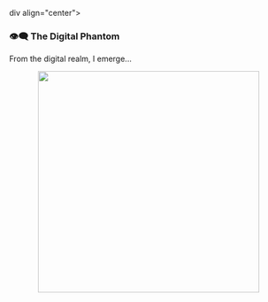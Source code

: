 div align="center"> <h3>👁️‍🗨️ The Digital Phantom</h3> <p>From the digital realm, I emerge...</p> </div> <!-- Статистика --> <p align="center"> <img src="https://github-readme-stats.vercel.app/api?username=ваш_логин&show_icons=true&theme=matrix&hide_border=true" width="400" /> </p>
